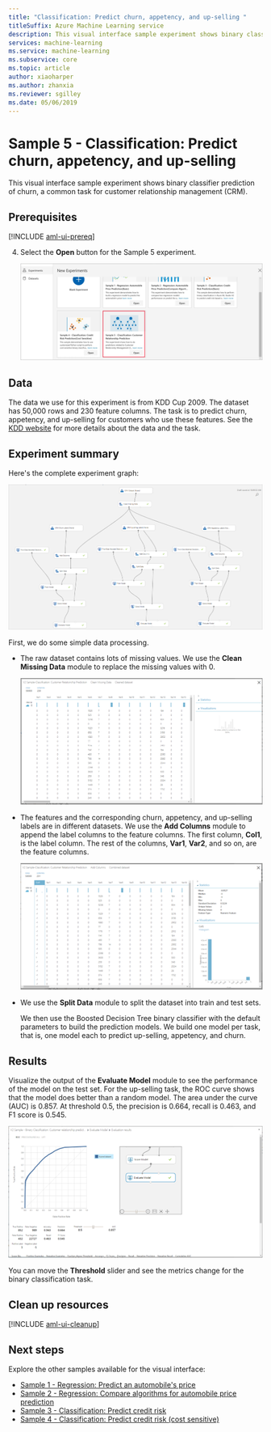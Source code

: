 ```yaml
---
title: "Classification: Predict churn, appetency, and up-selling "
titleSuffix: Azure Machine Learning service
description: This visual interface sample experiment shows binary classifier prediction of churn, a common task for customer relationship management (CRM).
services: machine-learning
ms.service: machine-learning
ms.subservice: core
ms.topic: article
author: xiaoharper
ms.author: zhanxia
ms.reviewer: sgilley
ms.date: 05/06/2019
---
```


# Sample 5 - Classification: Predict churn, appetency, and up-selling 

This visual interface sample experiment shows binary classifier prediction of churn, a common task for customer relationship management (CRM).

## Prerequisites

[!INCLUDE [aml-ui-prereq](../../../includes/aml-ui-prereq.md)]

4. Select the **Open** button for the Sample 5 experiment.

    ![Open the experiment](media/ui-sample-classification-predict-churn/open-sample5.png)

## Data

The data we use for this experiment is from KDD Cup 2009. The dataset has 50,000 rows and 230 feature columns. The task is to predict churn, appetency, and up-selling for customers who use these features. See the [KDD website](https://www.kdd.org/kdd-cup/view/kdd-cup-2009) for more details about the data and the task.

## Experiment summary

Here's the complete experiment graph:

![Experiment graph](./media/ui-sample-classification-predict-churn/experiment-graph.png)

First, we do some simple data processing.

- The raw dataset contains lots of missing values. We use the **Clean Missing Data** module to replace the missing values with 0.

    ![Clean the dataset](./media/ui-sample-classification-predict-churn/cleaned-dataset.png)

- The features and the corresponding churn, appetency, and up-selling labels are in different datasets. We use the **Add Columns** module to append the label columns to the feature columns. The first column, **Col1**, is the label column. The rest of the columns, **Var1**, **Var2**, and so on, are the feature columns.
 
    ![Add the column dataset](./media/ui-sample-classification-predict-churn/added-column1.png)

- We use the **Split Data** module to split the dataset into train and test sets.


    We then use the Boosted Decision Tree binary classifier with the default parameters to build the prediction models. We build one model per task, that is, one model each to predict up-selling, appetency, and churn.

## Results

Visualize the output of the **Evaluate Model** module to see the performance of the model on the test set. For the up-selling task, the ROC curve shows that the model does better than a random model. The area under the curve (AUC) is 0.857. At threshold 0.5, the precision is 0.664, recall is 0.463, and F1 score is 0.545.

![Evaluate the results](./media/ui-sample-classification-predict-churn/evaluate-result.png)

 You can move the **Threshold** slider and see the metrics change for the binary classification task.

## Clean up resources

[!INCLUDE [aml-ui-cleanup](../../../includes/aml-ui-cleanup.md)]

## Next steps

Explore the other samples available for the visual interface:

- [Sample 1 - Regression: Predict an automobile's price](sample-regression-predict-automobile-price-basic.md)
- [Sample 2 - Regression: Compare algorithms for automobile price prediction](sample-regression-predict-automobile-price-compare-algorithms.md)
- [Sample 3 - Classification: Predict credit risk](sample-classification-predict-credit-risk-basic.md)
- [Sample 4 - Classification: Predict credit risk (cost sensitive)](sample-classification-predict-credit-risk-cost-sensitive.md)
